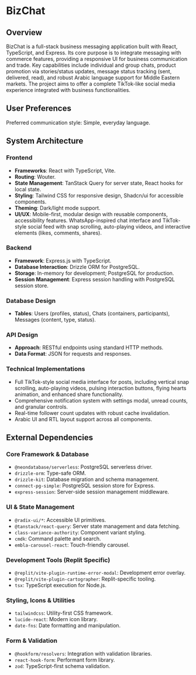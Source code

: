 # BizChat

## Overview

BizChat is a full-stack business messaging application built with React, TypeScript, and Express. Its core purpose is to integrate messaging with commerce features, providing a responsive UI for business communication and trade. Key capabilities include individual and group chats, product promotion via stories/status updates, message status tracking (sent, delivered, read), and robust Arabic language support for Middle Eastern markets. The project aims to offer a complete TikTok-like social media experience integrated with business functionalities.

## User Preferences

Preferred communication style: Simple, everyday language.

## System Architecture

### Frontend
- **Frameworks**: React with TypeScript, Vite.
- **Routing**: Wouter.
- **State Management**: TanStack Query for server state, React hooks for local state.
- **Styling**: Tailwind CSS for responsive design, Shadcn/ui for accessible components.
- **Theming**: Dark/light mode support.
- **UI/UX**: Mobile-first, modular design with reusable components, accessibility features. WhatsApp-inspired chat interface and TikTok-style social feed with snap scrolling, auto-playing videos, and interactive elements (likes, comments, shares).

### Backend
- **Framework**: Express.js with TypeScript.
- **Database Interaction**: Drizzle ORM for PostgreSQL.
- **Storage**: In-memory for development; PostgreSQL for production.
- **Session Management**: Express session handling with PostgreSQL session store.

### Database Design
- **Tables**: Users (profiles, status), Chats (containers, participants), Messages (content, type, status).

### API Design
- **Approach**: RESTful endpoints using standard HTTP methods.
- **Data Format**: JSON for requests and responses.

### Technical Implementations
- Full TikTok-style social media interface for posts, including vertical snap scrolling, auto-playing videos, pulsing interaction buttons, flying hearts animation, and enhanced share functionality.
- Comprehensive notification system with settings modal, unread counts, and granular controls.
- Real-time follower count updates with robust cache invalidation.
- Arabic UI and RTL layout support across all components.

## External Dependencies

### Core Framework & Database
- `@neondatabase/serverless`: PostgreSQL serverless driver.
- `drizzle-orm`: Type-safe ORM.
- `drizzle-kit`: Database migration and schema management.
- `connect-pg-simple`: PostgreSQL session store for Express.
- `express-session`: Server-side session management middleware.

### UI & State Management
- `@radix-ui/*`: Accessible UI primitives.
- `@tanstack/react-query`: Server state management and data fetching.
- `class-variance-authority`: Component variant styling.
- `cmdk`: Command palette and search.
- `embla-carousel-react`: Touch-friendly carousel.

### Development Tools (Replit Specific)
- `@replit/vite-plugin-runtime-error-modal`: Development error overlay.
- `@replit/vite-plugin-cartographer`: Replit-specific tooling.
- `tsx`: TypeScript execution for Node.js.

### Styling, Icons & Utilities
- `tailwindcss`: Utility-first CSS framework.
- `lucide-react`: Modern icon library.
- `date-fns`: Date formatting and manipulation.

### Form & Validation
- `@hookform/resolvers`: Integration with validation libraries.
- `react-hook-form`: Performant form library.
- `zod`: TypeScript-first schema validation.